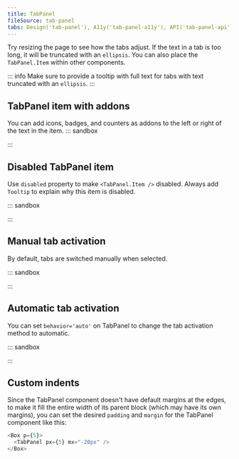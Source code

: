 ```yaml
---
title: TabPanel
fileSource: tab-panel
tabs: Design('tab-panel'), A11y('tab-panel-a11y'), API('tab-panel-api'), Example('tab-panel-code'), Changelog('tab-panel-changelog')
---
```


Try resizing the page to see how the tabs adjust. If the text in a tab is too long, it will be truncated with an `ellipsis`. You can also place the `TabPanel.Item` within other components.

::: info
Make sure to provide a tooltip with full text for tabs with text truncated with an `ellipsis`.
:::

## TabPanel item with addons

You can add icons, badges, and counters as addons to the left or right of the text in the item.
::: sandbox

<script lang="tsx">
  export Demo from './examples/tab_panel_item_addons.tsx';
</script>

:::

## Disabled TabPanel item

Use `disabled` property to make `<TabPanel.Item />` disabled. Always add `Tooltip` to explain why this item is disabled.

::: sandbox

<script lang="tsx">
  export Demo from './examples/disabled_tab_panel_item.tsx';
</script>

:::

## Manual tab activation

By default, tabs are switched manually when selected.

::: sandbox

<script lang="tsx">
  export Demo from './examples/manual_tab_activation.tsx';
</script>

:::

## Automatic tab activation

You can set `behavior='auto'` on TabPanel to change the tab activation method to automatic.

::: sandbox

<script lang="tsx">
  export Demo from './examples/automatic_tab_activation.tsx';
</script>

:::

## Custom indents

Since the TabPanel component doesn't have default margins at the edges, to make it fill the entire width of its parent block (which may have its own margins), you can set the desired `padding` and `margin` for the TabPanel component like this:

```typescript
<Box p={5}>
  <TabPanel px={5} mx="-20px" />
</Box>
```

